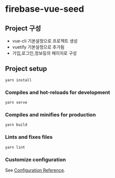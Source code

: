 # firebase-vue-seed

## Project 구성
- vue-cli 기본설정으로 프로젝트 생성
- vuetify 기본설정으로 추가됨
- 가입,로그인,정보등의 페이지로 구성

## Project setup
```
yarn install
```

### Compiles and hot-reloads for development
```
yarn serve
```

### Compiles and minifies for production
```
yarn build
```

### Lints and fixes files
```
yarn lint
```

### Customize configuration
See [Configuration Reference](https://cli.vuejs.org/config/).
